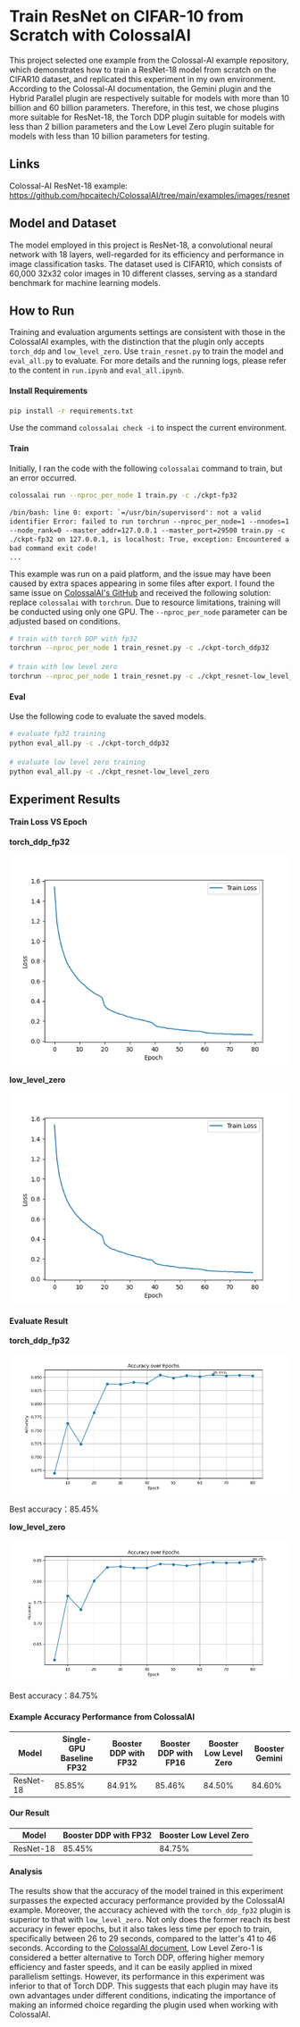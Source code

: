 # Train ResNet on CIFAR-10 from Scratch with ColossalAI

This project selected one example from the Colossal-AI example repository, which demonstrates how to train a ResNet-18 model from scratch on the CIFAR10 dataset, and replicated this experiment in my own environment. According to the Colossal-AI documentation, the Gemini plugin and the Hybrid Parallel plugin are respectively suitable for models with more than 10 billion and 60 billion parameters. Therefore, in this test, we chose plugins more suitable for ResNet-18, the Torch DDP plugin suitable for models with less than 2 billion parameters and the Low Level Zero plugin suitable for models with less than 10 billion parameters for testing.

## Links

Colossal-AI ResNet-18 example: https://github.com/hpcaitech/ColossalAI/tree/main/examples/images/resnet

## Model and Dataset 

The model employed in this project is ResNet-18, a convolutional neural network with 18 layers, well-regarded for its efficiency and performance in image classification tasks. The dataset used is CIFAR10, which consists of 60,000 32x32 color images in 10 different classes, serving as a standard benchmark for machine learning models.

## How to Run

Training and evaluation arguments settings are consistent with those in the ColossalAI examples, with the distinction that the plugin only accepts `torch_ddp` and `low_level_zero`. Use `train_resnet.py` to train the model and `eval_all.py` to evaluate. For more details and the running logs, please refer to the content in `run.ipynb` and `eval_all.ipynb`.

#### Install Requirements

```bash
pip install -r requirements.txt
```

Use the command `colossalai check -i` to inspect the current environment.

#### Train

Initially, I ran the code with the following `colossalai` command to train, but an error occurred.

```bash
colossalai run --nproc_per_node 1 train.py -c ./ckpt-fp32
```

```
/bin/bash: line 0: export: `=/usr/bin/supervisord': not a valid identifier Error: failed to run torchrun --nproc_per_node=1 --nnodes=1 --node_rank=0 --master_addr=127.0.0.1 --master_port=29500 train.py -c ./ckpt-fp32 on 127.0.0.1, is localhost: True, exception: Encountered a bad command exit code!
...
```

This example was run on a paid platform, and the issue may have been caused by extra spaces appearing in some files after export. I found the same issue on [ColossalAI's GitHub](https://github.com/hpcaitech/ColossalAI/issues/3638) and received the following solution: replace `colossalai` with `torchrun`. Due to resource limitations, training will be conducted using only one GPU. The `--nproc_per_node` parameter can be adjusted based on conditions.

```bash
# train with torch DDP with fp32
torchrun --nproc_per_node 1 train_resnet.py -c ./ckpt-torch_ddp32

# train with low level zero
torchrun --nproc_per_node 1 train_resnet.py -c ./ckpt_resnet-low_level_zero -p low_level_zero
```

#### Eval

Use the following code to evaluate the saved models.

```bash
# evaluate fp32 training
python eval_all.py -c ./ckpt-torch_ddp32

# evaluate low level zero training
python eval_all.py -c ./ckpt_resnet-low_level_zero
```

## Experiment Results

#### Train Loss VS Epoch 

**torch_ddp_fp32** 

![Alt text](torch_ddp_train_loss.png)

**low_level_zero**

![Alt text](low_level_zero_train_loss.png)

#### Evaluate Result

**torch_ddp_fp32** 

![Alt text](ckpt-torch_ddp32_accuracy_over_epochs.png)

Best accuracy：85.45%

**low_level_zero**

![Alt text](ckpt_resnet-low_level_zero_accuracy_over_epochs.png)

Best accuracy：84.75%

#### **Example Accuracy Performance from ColossalAI**

| Model     | Single-GPU Baseline FP32 | Booster DDP with FP32 | Booster DDP with FP16 | Booster Low Level Zero | Booster Gemini |
| --------- | ------------------------ | --------------------- | --------------------- | ---------------------- | -------------- |
| ResNet-18 | 85.85%                   | 84.91%                | 85.46%                | 84.50%                 | 84.60%         |

#### **Our Result**

| Model     | Booster DDP with FP32 | Booster Low Level Zero |
| --------- | --------------------- | ---------------------- |
| ResNet-18 | 85.45%                | 84.75%                 |

#### Analysis

The results show that the accuracy of the model trained in this experiment surpasses the expected accuracy performance provided by the ColossalAI example. Moreover, the accuracy achieved with the `torch_ddp_fp32` plugin is superior to that with `low_level_zero`. Not only does the former reach its best accuracy in fewer epochs, but it also takes less time per epoch to train, specifically between 26 to 29 seconds, compared to the latter's 41 to 46 seconds. According to the [ColossalAI document](https://colossalai.org/docs/basics/booster_plugins/), Low Level Zero-1 is considered a better alternative to Torch DDP, offering higher memory efficiency and faster speeds, and it can be easily applied in mixed parallelism settings. However, its performance in this experiment was inferior to that of Torch DDP. This suggests that each plugin may have its own advantages under different conditions, indicating the importance of making an informed choice regarding the plugin used when working with ColossalAI.
